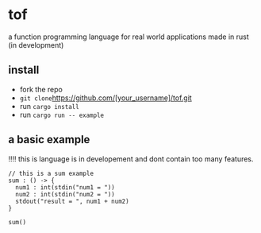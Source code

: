 # tof
a function programming language for real world applications made in rust (in development)


## install
- fork the repo
- `git clone`https://github.com/[your_username]/tof.git
- run `cargo install`
- run `cargo run -- example`


## a basic example
!!!! this is language is in developement and dont contain too many features.
```
// this is a sum example
sum : () -> {
  num1 : int(stdin("num1 = "))
  num2 : int(stdin("num2 = "))
  stdout("result = ", num1 + num2)
}

sum()
```
